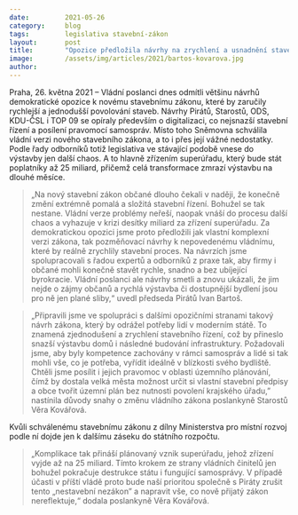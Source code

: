 ```yaml
---
date:         2021-05-26
category:     blog
tags:         legislativa stavební-zákon
layout:       post
title:        "Opozice předložila návrhy na zrychlení a usnadnění stavebního řízení. Vládní poslanci je smetli"
image:        /assets/img/articles/2021/bartos-kovarova.jpg
author:       
---
```

 


Praha, 26. května 2021 – Vládní poslanci dnes odmítli většinu návrhů demokratické opozice k novému stavebnímu zákonu, které by zaručily rychlejší a jednodušší povolování staveb. Návrhy Pirátů, Starostů, ODS, KDU-ČSL i TOP 09 se opíraly především o digitalizaci, co nejsnazší stavební řízení a posílení pravomocí samospráv. Místo toho Sněmovna schválila vládní verzi nového stavebního zákona, a to i přes její vážné nedostatky. Podle řady odborníků totiž legislativa ve stávající podobě vnese do výstavby jen další chaos. A to hlavně zřízením superúřadu, který bude stát poplatníky až 25 miliard, přičemž celá transformace zmrazí výstavbu na dlouhé měsíce. 

> „Na nový stavební zákon občané dlouho čekali v naději, že konečně změní extrémně pomalá a složitá stavební řízení. Bohužel se tak nestane. Vládní verze problémy neřeší, naopak vnáší do procesu další chaos a vyhazuje v krizi desítky miliard za zřízení superúřadu. Za demokratickou opozici jsme proto předložili jak vlastní komplexní verzi zákona, tak pozměňovací návrhy k nepovedenému vládnímu, které by reálně zrychlily stavební proces. Na návrzích jsme spolupracovali s řadou expertů a odborníků z praxe tak, aby firmy i občané mohli konečně stavět rychle, snadno a bez ubíjející byrokracie. Vládní poslanci ale návrhy smetli a znovu ukázali, že jim nejde o zájmy občanů a rychlá výstavba či dostupnější bydlení jsou pro ně jen plané sliby,“ uvedl předseda Pirátů Ivan Bartoš.

> „Připravili jsme ve spolupráci s dalšími opozičními stranami takový návrh zákona, který by odrážel potřeby lidí v moderním státě. To znamená zjednodušení a zrychlení stavebního řízení, což by přineslo snazší výstavbu domů i následné budování infrastruktury. Požadovali jsme, aby byly kompetence zachovány v rámci samospráv a lidé si tak mohli vše, co je potřeba, vyřídit ideálně v blízkosti svého bydliště. Chtěli jsme posílit i jejich pravomoc v oblasti územního plánování, čímž by dostala velká města možnost určit si vlastní stavební předpisy a obce tvořit územní plán bez nutnosti povolení krajského úřadu,” nastínila důvody snahy o změnu vládního zákona poslankyně Starostů Věra Kovářová. 

Kvůli schválenému stavebnímu zákonu z dílny Ministerstva pro místní rozvoj podle ní dojde jen k dalšímu záseku do státního rozpočtu. 

> „Komplikace tak přináší plánovaný vznik superúřadu, jehož zřízení vyjde až na 25 miliard. Tímto krokem ze strany vládních činitelů jen bohužel pokračuje destrukce státu i fungující samosprávy. V případě účasti v příští vládě proto bude naší prioritou společně s Piráty zrušit tento „nestavební nezákon” a napravit vše, co nově přijatý zákon nereflektuje,“ dodala poslankyně Věra Kovářová.  
